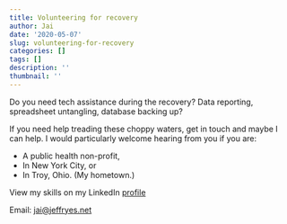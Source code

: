 ```yaml
---
title: Volunteering for recovery
author: Jai
date: '2020-05-07'
slug: volunteering-for-recovery
categories: []
tags: []
description: ''
thumbnail: ''
---
```


Do you need tech assistance during the recovery? Data reporting, spreadsheet untangling, database backing up?

If you need help treading these choppy waters, get in touch and maybe I can help. I would particularly welcome hearing from you if you are:

- A public health non-profit,
- In New York City, or
- In Troy, Ohio. (My hometown.)

View my skills on my LinkedIn [profile](https://www.linkedin.com/in/jai-jeffryes-3879802a/)

Email: jai@jeffryes.net